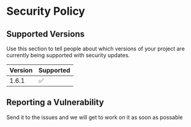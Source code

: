 # Security Policy

## Supported Versions

Use this section to tell people about which versions of your project are
currently being supported with security updates.

| Version | Supported          |
| ------- | ------------------ |
| 1.6.1   | :white_check_mark: |


## Reporting a Vulnerability

Send it to the issues and we will get to work on it as soon as possable 
